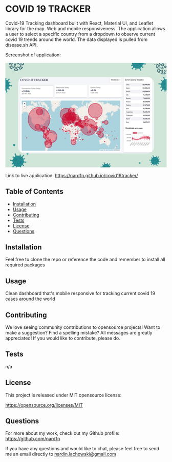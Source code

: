 # COVID 19 TRACKER

Covid-19 Tracking dashboard built with React, Material UI, and Leaflet library for the map. Web and mobile responsiveness. The application allows a user to select a specific country from a dropdown to observe current covid 19 trends around the world. The data displayed is pulled from disease.sh API.

Screenshot of application:<br /><br />
<img src="./public/covidtracker.png" alt="Screenshot of app's dashboard" width="600" />

Link to live application: https://nard1n.github.io/covid19tracker/

## Table of Contents

* [Installation](#Installation)
* [Usage](#Usage)
* [Contributing](#Contributing)
* [Tests](#Tests)
* [License](#License)
* [Questions](#Questions)

## Installation
Feel free to clone the repo or reference the code and remember to install all required packages

## Usage
Clean dashboard that's mobile responsive for tracking current covid 19 cases around the world

## Contributing
We love seeing community contributions to opensource projects! Want to make a suggestion? Find a spelling mistake? All messages are greatly appreciated! If you would like to contribute, please do.

## Tests
n/a

## License
This project is released under MIT opensource license:

https://opensource.org/licenses/MIT

## Questions
For more about my work, check out my Github profile: https://github.com/nard1n

If you have any questions and would like to chat, please feel free to send me an email directly to nardin.lachowski@gmail.com